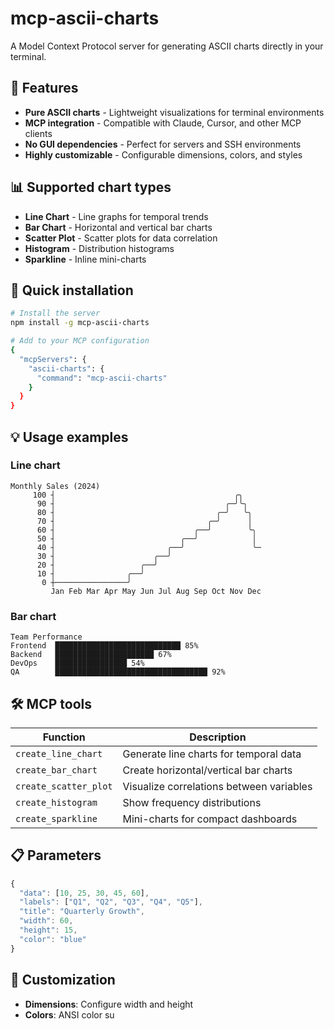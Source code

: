 # mcp-ascii-charts

A Model Context Protocol server for generating ASCII charts directly in your terminal.

## 🎯 Features

- **Pure ASCII charts** - Lightweight visualizations for terminal environments
- **MCP integration** - Compatible with Claude, Cursor, and other MCP clients
- **No GUI dependencies** - Perfect for servers and SSH environments
- **Highly customizable** - Configurable dimensions, colors, and styles

## 📊 Supported chart types

- **Line Chart** - Line graphs for temporal trends
- **Bar Chart** - Horizontal and vertical bar charts
- **Scatter Plot** - Scatter plots for data correlation
- **Histogram** - Distribution histograms
- **Sparkline** - Inline mini-charts

## 🚀 Quick installation

```bash
# Install the server
npm install -g mcp-ascii-charts

# Add to your MCP configuration
{
  "mcpServers": {
    "ascii-charts": {
      "command": "mcp-ascii-charts"
    }
  }
}
```

## 💡 Usage examples

### Line chart

```text
Monthly Sales (2024)
     100 ┤                                        ╭╮    
      90 ┤                                      ╭─╯╰╮   
      80 ┤                                    ╭─╯   ╰╮  
      70 ┤                                  ╭─╯      │  
      60 ┤                               ╭──╯        ╰╮ 
      50 ┤                            ╭──╯            │ 
      40 ┤                         ╭──╯               ╰─
      30 ┤                      ╭──╯                   
      20 ┤                   ╭──╯                      
      10 ┤                ╭──╯                         
       0 ┼────────────────╯                            
         Jan Feb Mar Apr May Jun Jul Aug Sep Oct Nov Dec
```

### Bar chart

```text
Team Performance
Frontend  ████████████████████████████ 85%
Backend   ██████████████████████ 67%
DevOps    ████████████████ 54%
QA        ██████████████████████████████████ 92%
```

## 🛠️ MCP tools

| Function | Description |
|----------|-------------|
| `create_line_chart` | Generate line charts for temporal data |
| `create_bar_chart` | Create horizontal/vertical bar charts |
| `create_scatter_plot` | Visualize correlations between variables |
| `create_histogram` | Show frequency distributions |
| `create_sparkline` | Mini-charts for compact dashboards |

## 📋 Parameters

```javascript
{
  "data": [10, 25, 30, 45, 60],
  "labels": ["Q1", "Q2", "Q3", "Q4", "Q5"],
  "title": "Quarterly Growth",
  "width": 60,
  "height": 15,
  "color": "blue"
}
```

## 🎨 Customization

- **Dimensions**: Configure width and height
- **Colors**: ANSI color su
